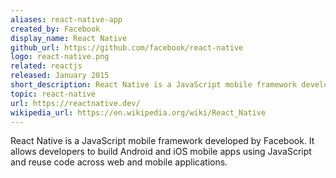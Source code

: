 ```yaml
---
aliases: react-native-app
created_by: Facebook
display_name: React Native
github_url: https://github.com/facebook/react-native
logo: react-native.png
related: reactjs
released: January 2015
short_description: React Native is a JavaScript mobile framework developed by Facebook.
topic: react-native
url: https://reactnative.dev/
wikipedia_url: https://en.wikipedia.org/wiki/React_Native
---
```

React Native is a JavaScript mobile framework developed by Facebook. It allows developers to build Android and iOS mobile apps using JavaScript and reuse code across web and mobile applications.
